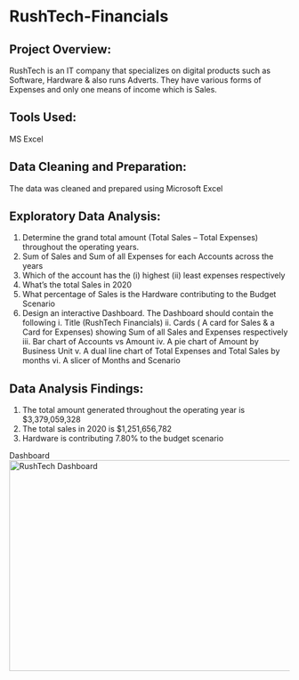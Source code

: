 # RushTech-Financials

## Project Overview: 
RushTech is an IT company that specializes on digital products such as Software, Hardware & also runs Adverts. They have various forms of Expenses and only one means of income which is Sales.

## Tools Used:
MS Excel

## Data Cleaning and Preparation:
The data was cleaned and prepared using Microsoft Excel

## Exploratory Data Analysis:
1. Determine the grand total amount (Total Sales – Total Expenses) throughout the operating years. 
2. Sum of Sales and Sum of all Expenses for each Accounts across the years 
3. Which of the account has the (i) highest (ii) least expenses respectively 
4. What’s the total Sales in 2020 
5. What percentage of Sales is the Hardware contributing to the Budget Scenario 
6. Design an interactive Dashboard. The Dashboard should contain the following 
i. Title (RushTech Financials) 
ii. Cards ( A card for Sales & a Card for Expenses) showing Sum of all Sales and Expenses respectively 
iii. Bar chart of Accounts vs Amount 
iv. A pie chart of Amount by Business Unit 
v. A dual line chart of Total Expenses and Total Sales by months 
vi. A slicer of Months and Scenario

## Data Analysis Findings:
1.	The total amount generated throughout the operating year is  $3,379,059,328
2.	The total sales in 2020 is $1,251,656,782
3.	Hardware is contributing 7.80% to the budget scenario

Dashboard
<img width="879" height="379" alt="RushTech Dashboard" src="https://github.com/user-attachments/assets/51560832-8944-4a93-9172-c2f6ee2c39d3" />
